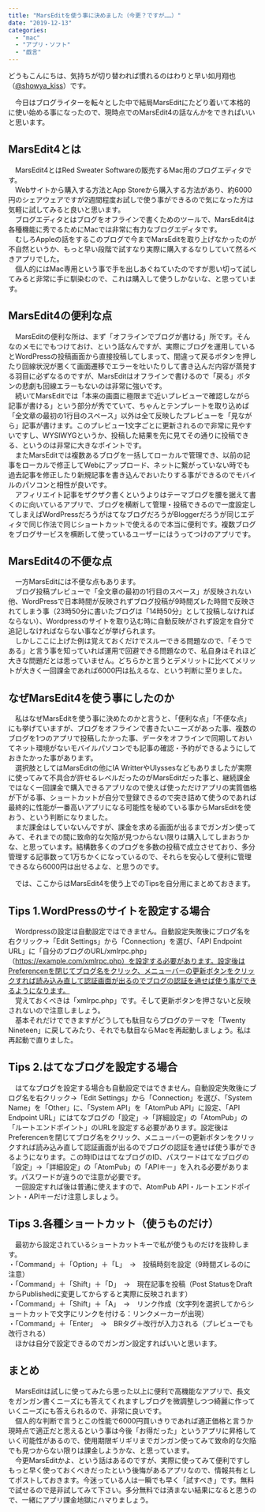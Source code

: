 ```yaml
---
title: "MarsEditを使う事に決めました（今更？ですが……）"
date: "2019-12-13"
categories: 
  - "mac"
  - "アプリ・ソフト"
  - "戯言"
---
```


どうもこんにちは、気持ちが切り替われば慣れるのはわりと早い如月翔也（[@showya\_kiss](http://twitter.com/showya_kiss)）です。  
  
　今日はブログライターを転々とした中で結局MarsEditにたどり着いて本格的に使い始める事になったので、現時点でのMarsEdit4の話なんかをできればいいと思います。  
  

## MarsEdit4とは

　MarsEdit4とはRed Sweater Softwareの販売するMac用のブログエディタです。  
　Webサイトから購入する方法とApp Storeから購入する方法があり、約6000円のシェアウェアですが2週間程度お試しで使う事ができるので気になった方は気軽に試してみると良いと思います。  
　ブログエディタとはブログをオフラインで書くためのツールで、MarsEdit4は各種機能に秀でるためにMacでは非常に有力なブログエディタです。  
　むしろAppleの話をするこのブログで今までMarsEditを取り上げなかったのが不自然というか、もっと早い段階で試すなり実際に購入するなりしていて然るべきアプリでした。  
　個人的にはMac専用という事で手を出しあぐねていたのですが思い切って試してみると非常に手に馴染むので、これは購入して使うしかないな、と思っています。  

## MarsEdit4の便利な点

　MarsEditの便利な所は、まず「オフラインでブログが書ける」所です。そんなのメモにでもつけておけ、という話なんですが、実際にブログを運用しているとWordPressの投稿画面から直接投稿してしまって、間違って戻るボタンを押したり回線状況が悪くて画面遷移でエラーを吐いたりして書き込んだ内容が蒸発する羽目に必ずなるのですが、MarsEditはオフラインで書けるので「戻る」ボタンの悲劇も回線エラーもないのは非常に強いです。  
　続いてMarsEditでは「本来の画面に極限まで近いプレビューで確認しながら記事が書ける」という部分が秀でていて、ちゃんとテンプレートを取り込めば「全文章の最初の1行目のスペース」以外は全て反映したプレビューを「見ながら」記事が書けます。このプレビュー1文字ごとに更新されるので非常に見やすいですし、WYSIWYGというか、投稿した結果を先に見てその通りに投稿できる、というのは非常に大きなポイントです。  
　またMarsEditでは複数あるブログを一括してローカルで管理でき、以前の記事をローカルで修正してWebにアップロード、ネットに繋がっていない時でも過去記事を修正したり新規記事を書き込んでおいたりする事ができるのでモバイルのパソコンと相性が良いです。  
　アフィリエイト記事をザクザク書くというよりはテーマブログを腰を据えて書くのに向いているアプリで、ブログを横断して管理・投稿できるので一度設定してしまえばWordPressだろうがはてなブログだろうがBloggerだろうが同じエディタで同じ作法で同じショートカットで使えるので本当に便利です。複数ブログをブログサービスを横断して使っているユーザーにはうってつけのアプリです。  

## MarsEdit4の不便な点

　一方MarsEditには不便な点もあります。  
　ブログ投稿プレビューで「全文章の最初の1行目のスペース」が反映されない他、WordPressで日本時間が反映されずブログ投稿が9時間ズレた時間で反映されてしまう事（23時50分に書いたブログは「14時50分」として投稿しなければならない）、Wordpressのサイトを取り込む時に自動反映がされず設定を自分で追記しなければならない事などが挙げられます。  
　しかしここに上げた例は覚えておくだけでスルーできる問題なので、「そうである」と言う事を知っていれば運用で回避できる問題なので、私自身はそれほど大きな問題だとは思っていません。どちらかと言うとデメリットに比べてメリットが大きく一回課金であれば6000円は払えるな、という判断に至りました。  

## なぜMarsEdit4を使う事にしたのか

　私はなぜMarsEditを使う事に決めたのかと言うと、「便利な点」「不便な点」にも挙げていますが、ブログをオフラインで書きたいニーズがあった事、複数のブログを1つのアプリで投稿したかった事、データをオフラインで同期しておいてネット環境がないモバイルパソコンでも記事の確認・予約ができるようにしておきたかった事があります。  
　選択肢としてはMarsEditの他にIA WritterやUlyssesなどもありましたが実際に使ってみて不具合が許せるレベルだったのがMarsEditだった事と、継続課金ではなく一回課金で購入できるアプリなので使えば使っただけアプリの実質価格が下がる事、ショートカットが自分で登録できるので突き詰めて使うのであれば最終的に性能が一番高いアプリになる可能性を秘めている事からMarsEditを使おう、という判断になりました。  
　まだ課金はしていないんですが、課金を求める画面が出るまでガンガン使ってみて、それまでの間に致命的な欠陥が見つからない限りは購入してしまおうかな、と思っています。結構数多くのブログを多数の投稿で成立させており、多分管理する記事数って1万ちかくになっているので、それらを安心して便利に管理できるなら6000円は出せるよな、と思うのです。  
  
　では、ここからはMarsEdit4を使う上でのTipsを自分用にまとめておきます。  

## Tips 1.WordPressのサイトを設定する場合

　Wordpressの設定は自動設定ではできません。自動設定失敗後にブログ名を右クリック→「Edit Settings」から「Connection」を選び、「API Endpoint URL」に「自分のブログのURL/xmlrpc.php」（https://example.com/xmlrpc.php）を設定する必要があります。設定後はPreferencenを閉じてブログ名をクリック、メニューバーの更新ボタンをクリックすれば読み込み直して認証画面が出るのでブログの認証を通せば使う事ができるようになります。  
　覚えておくべきは「xmlrpc.php」です。そして更新ボタンを押さないと反映されないので注意しましょう。  
　基本それだけでできますがどうしても駄目ならブログのテーマを「Twenty Nineteen」に戻してみたり、それでも駄目ならMacを再起動しましょう。私は再起動で直りました。  

## Tips 2.はてなブログを設定する場合

　はてなブログを設定する場合も自動設定ではできません。自動設定失敗後にブログ名を右クリック→「Edit Settings」から「Connection」を選び、「System Name」を「Other」に、「System API」を「AtomPub API」に設定、「API Endpoint URL」にはてなブログの「設定」→「詳細設定」の「AtomPub」の「ルートエンドポイント」のURLを設定する必要があります。設定後はPreferencenを閉じてブログ名をクリック、メニューバーの更新ボタンをクリックすれば読み込み直して認証画面が出るのでブログの認証を通せば使う事ができるようになります。この時IDははてなブログのID、パスワードはてなブログの「設定」→「詳細設定」の「AtomPub」の「APIキー」を入れる必要があります。パスワードが違うので注意が必要です。  
　一回設定すれば後は普通に使えますので、AtomPub API・ルートエンドポイント・APIキーだけ注意しましょう。  

## Tips 3.各種ショートカット（使うものだけ）

　最初から設定されているショートカットキーで私が使うものだけを抜粋します。  
・「Command」＋「Option」＋「L」　→　投稿時刻を設定（9時間ズレるのに注意）  
・「Command」＋「Shift」＋「D」　→　現在記事を投稿（Post StatusをDraftからPublishedに変更してからすると実際に反映されます）  
・「Command」＋「Shift」＋「A」　→　リンク作成（文字列を選択してからショートカットで文字にリンクを付ける：リンクメーカーが出現）  
・「Command」＋「Enter」　→　BRタグ＋改行が入力される（プレビューでも改行される）  
　ほかは自分で設定できるのでガンガン設定すればいいと思います。

## まとめ

　MarsEditは試しに使ってみたら思った以上に便利で高機能なアプリで、長文をガンガン書くニーズにも答えてくれますしブログを微調整しつつ綺麗に作っていくニーズにも答えられるので、非常に良いです。  
　個人的な判断で言うとこの性能で6000円買いきりであれば適正価格と言うか現時点で適正だと思えるという事は今後「お得だった」というアプリに昇格していく可能性があるので、使用期限ギリギリまでガンガン使ってみて致命的な欠陥でも見つからない限りは課金しようかな、と思っています。  
　今更MarsEditかよ、という話はあるのですが、実際に使ってみて便利ですしもっと早く使っておくべきだったという後悔があるアプリなので、情報共有としてポストしておきます。今迷っている人は一瞬でも早く「試すべき」です。無料で試せるので是非試してみて下さい。多分無料では済まない結果になると思うので、一緒にアプリ課金地獄にハマりましょう。
